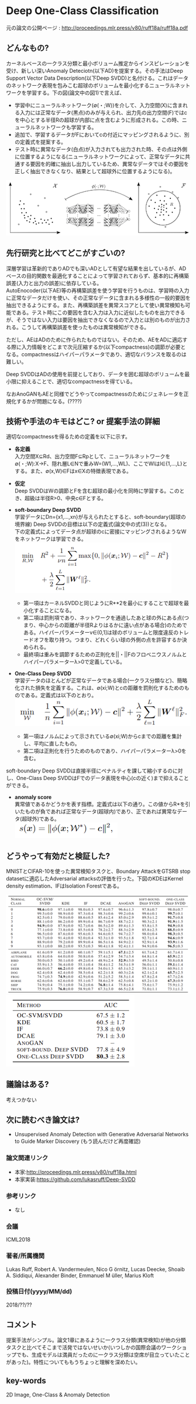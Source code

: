 # Deep One-Class Classification

元の論文の公開ページ : http://proceedings.mlr.press/v80/ruff18a/ruff18a.pdf

## どんなもの?
カーネルベースの一クラス分類と最小ボリューム推定からインスピレーションを受け、新しい深いAnomaly Deteciotn(以下AD)を提案する。その手法はDeep Support Vector Data Description(以下Deep SVDD)と名付ける。これはデータのネットワーク表現を包みこむ超球のボリュームを最小化するニューラルネットワークを学習する。下の図(論文中の図1)で言えば、
- 学習中にニューラルネットワーク(∅(・;W))を介して、入力空間(X)に含まれる入力には正常なデータ(黒点)のみが与えられ、出力先の出力空間(F)ではcを中心とする半径Rの超球が内部に点を含むように形成される。この時、ニューラルネットワークも学習する。
- 追加で、学習するデータがFにおいてcの付近にマッピングされるように、別の定義式を提案する。
- テスト時に異常なデータ(白点)が入力されても出力された時、その点は外側に位置するようになる(ニューラルネットワークによって、正常なデータに共通する要因を的確に抽出し出力しているため、異常なデータではその要因を正しく抽出できなくなり、結果として超球外に位置するようになる)。

![論文中の図1](img/DOC/fig_1.png)

## 先行研究と比べてどこがすごいの?
深層学習は革新的でありADでも深いADとして有望な結果を出しているが、ADベースの目的関数を最適化することによって学習されておらず、基本的に再構築誤差(入力と出力の誤差)に依存している。  
AutoEnocoder(以下AE)等の再構築誤差を使う学習を行うものは、学習時の入力に正常なデータだけを使い、その正常なデータに含まれる多様性の一般的要因を抽出できるようにする。また、再構築誤差を異常スコアとして使い異常検知も可能である。テスト時にこの要因を含む入力は入力に近似したものを出力できるが、そうではない入力は要因を抽出できなくなるので入力とは別のものが出力される。こうして再構築誤差を使ったものは異常検知ができる。

ただし、AEはADのために作られたものではない。そのため、AEをADに適応する際に入力情報をどこまで次元圧縮するか(以下compactness)の調節が必要となる。compactnessはハイパーパラメータであり、適切なバランスを取るのは難しい。

Deep SVDDはADの使用を前提としており、データを囲む超球のボリュームを最小限に抑えることで、適切なcompactnessを得ている。

なおAnoGANもAEと同様でどうやってcompactnessのためにジェネレータを正規化するかが問題になる。(????)

## 技術や手法のキモはどこ? or 提案手法の詳細
適切なcompactnessを得るための定義を以下に示す。
- **各定義**  
入力空間X⊆Rd、出力空間F⊆Rpとして、ニューラルネットワークを∅(・;W):X→F、隠れ層L∈Nで重みW=(W1,...,WL)、ここでWlはl∈{1,...,L}とする。また、∅(x,W)∈Fはx∈Xの特徴表現である。

- **仮定**  
Deep SVDDはWの調節とFを含む超球の最小化を同時に学習する。このとき、超級は半径R>0、中央c∈Fとする。

- **soft-boundary Deep SVDD**  
学習データにDn={x1,...,xn}が与えられたとすると、soft-boundary(超球の境界線) Deep SVDDの目標は以下の定義式(論文中の式(3))となる。  
下の定義式によってデータ点が超球のcに密接にマッピングされるようなWをネットワークは学習できる。  
![論文中の式3](img/DOC/fig_0.png)  
  - 第一項はカーネルSVDDと同じようにR**2を最小にすることで超球を最小化することになる。
  - 第二項は罰則項であり、ネットワークを通過したあと球の外にある点(つまり、中心からの距離が半径Rよりはるかに遠い点がある場合)のためである。ハイパーパラメーターv∈(0,1]は球のボリュームと限度違反のトレードオフを取り持つ。つまり、どれくらい球の外側の点を許容するか決められる。
  - 最終項は重みを調節するための正則化を||・||Fのフロベニウスノルムとハイパーパラメーターλ>0で定義している。  

- **One-Class Deep SVDD**  
学習データのほとんどが正常なデータである場合(一クラス分類など)、簡略化された損失を定義する。これは、∅(xi;W)とcの距離を罰則化するためのものである。定義式は以下のとおり。
![論文中の式4](img/DOC/fig_2.png)  
  - 第一項はノルムによって示されている∅(xi;W)からcまでの距離を集計し、平均に直したもの。
  - 第二項は正則化を行うためのものであり、ハイパーパラメーターλ>0を含む。

soft-boundary Deep SVDDは直接半径にペナルティを課して縮小するのに対し、One-Class Deep SVDDはFでのデータ表現を中心(cの近く)まで抑えることができる。

- **anomaly score**  
異常値であるかどうかを表す指標。定義式は以下の通り。この値からR*を引いたものが負であれば正常なデータ(超球内)であり、正であれば異常なデータ(超球外)である。  
![論文中の式5](img/DOC/fig_5.png)  

## どうやって有効だと検証した?
MNISTとCIFAR-10を使った異常検知タスクと、Boundary AttackをGTSRB stop datasetに適応したAdversarial attacksの評価を行った。下図のKDEはKernel density estimation、IFはIsolation Forestである。

![論文中の表1](img/DOC/fig_3.png)  
![論文中の表2](img/DOC/fig_4.png)  

## 議論はある?
考えつかない

## 次に読むべき論文は?
- Unsupervised Anomaly Detection with Generative Adversarial Networks to Guide Marker Discovery (もう読んだけど再度確認)  

### 論文関連リンク
- 本家:http://proceedings.mlr.press/v80/ruff18a.html
- 本家実装:https://github.com/lukasruff/Deep-SVDD

### 参考リンク
- なし

### 会議
ICML2018

### 著者/所属機関
Lukas Ruff, Robert A. Vandermeulen, Nico G ̈ornitz, Lucas Deecke, Shoaib A. Siddiqui, Alexander Binder, Emmanuel M ̈uller, Marius Kloft

### 投稿日付(yyyy/MM/dd)
2018/??/??

## コメント
提案手法がシンプル。論文1章にあるように一クラス分類(異常検知)が他の分類タスクと比べてそこまで活発ではないせいか(いつしかの国際会議のワークショップでも、生成モデルは満員だったのに一クラス分類は空席が目立っていたことがあった)。特性についてももうちょっと理解を深めたい。

## key-words
2D Image, One-Class & Anomaly Detection